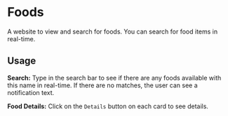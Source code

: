 # Foods

A website to view and search for foods. You can search for food items in real-time.

## Usage

**Search:** Type in the search bar to see if there are any foods available with this name in real-time. If there are no matches, the user can see a notification text.

**Food Details:** Click on the `Details` button on each card to see details.

